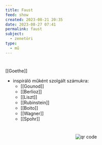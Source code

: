 ```yaml
---
title: Faust
feed: show
created: 2023-08-21 20:35
date: 2023-08-27 07:41
permalink: faust
subject:
  - zenetöri
type:
  - mű
---
```

#
[[Goethe]]

- inspiráló műként szolgált számukra:
	- [[Gounod]]
	- [[Berlioz]]
	- [[Liszt]]
	- [[Rubinstein]]
	- [[Boito]]
	- [[Wagner]]
	- [[Spohr]]



#
<p style="text-align: center;"><img src="https://chart.googleapis.com/chart?cht=qr&chl=https://notes.andrasdenes.com/faust&chs=180x180&choe=UTF-8&chld=L|2" alt="qr code"></p>

